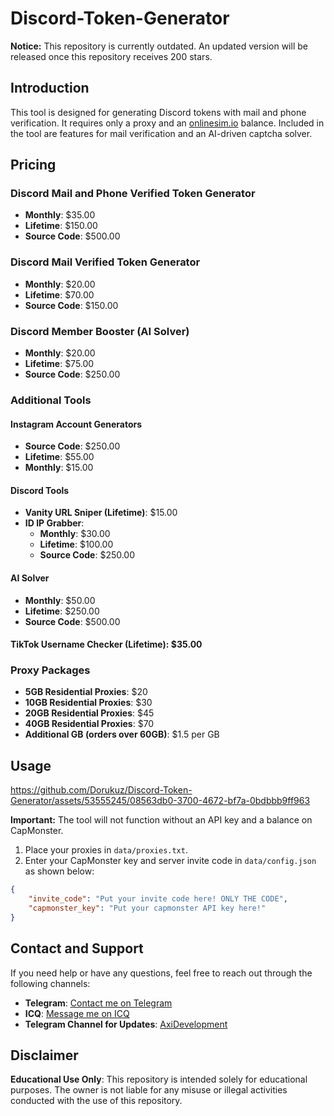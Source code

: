 
# Discord-Token-Generator

**Notice:** This repository is currently outdated. An updated version will be released once this repository receives 200 stars.

## Introduction

This tool is designed for generating Discord tokens with mail and phone verification. It requires only a proxy and an [onlinesim.io](https://onlinesim.io) balance. Included in the tool are features for mail verification and an AI-driven captcha solver.

## Pricing

### Discord Mail and Phone Verified Token Generator
- **Monthly**: $35.00
- **Lifetime**: $150.00
- **Source Code**: $500.00

### Discord Mail Verified Token Generator
- **Monthly**: $20.00
- **Lifetime**: $70.00
- **Source Code**: $150.00

### Discord Member Booster (AI Solver)
- **Monthly**: $20.00
- **Lifetime**: $75.00
- **Source Code**: $250.00

### Additional Tools

#### Instagram Account Generators
- **Source Code**: $250.00
- **Lifetime**: $55.00
- **Monthly**: $15.00

#### Discord Tools
- **Vanity URL Sniper (Lifetime)**: $15.00
- **ID IP Grabber**:
  - **Monthly**: $30.00
  - **Lifetime**: $100.00
  - **Source Code**: $250.00

#### AI Solver
- **Monthly**: $50.00
- **Lifetime**: $250.00
- **Source Code**: $500.00

#### TikTok Username Checker (Lifetime): $35.00

### Proxy Packages
- **5GB Residential Proxies**: $20
- **10GB Residential Proxies**: $30
- **20GB Residential Proxies**: $45
- **40GB Residential Proxies**: $70
- **Additional GB (orders over 60GB)**: $1.5 per GB

## Usage

https://github.com/Dorukuz/Discord-Token-Generator/assets/53555245/08563db0-3700-4672-bf7a-0bdbbb9ff963

**Important:** The tool will not function without an API key and a balance on CapMonster.

1. Place your proxies in `data/proxies.txt`.
2. Enter your CapMonster key and server invite code in `data/config.json` as shown below:

```json
{
    "invite_code": "Put your invite code here! ONLY THE CODE",
    "capmonster_key": "Put your capmonster API key here!"
}
```
## Contact and Support

If you need help or have any questions, feel free to reach out through the following channels:
- **Telegram**: [Contact me on Telegram](https://t.me/dorukuz)
- **ICQ**: [Message me on ICQ](https://icq.im/Dorukuz)
- **Telegram Channel for Updates**: [AxiDevelopment](https://t.me/AxiDevelopment)

## Disclaimer

**Educational Use Only**: This repository is intended solely for educational purposes. The owner is not liable for any misuse or illegal activities conducted with the use of this repository.
